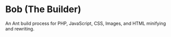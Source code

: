 Bob (The Builder)
=================
An Ant build process for PHP, JavaScript, CSS, Images, and HTML minifying and rewriting.
